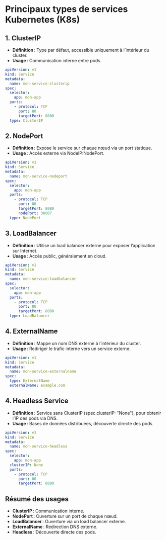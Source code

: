 # Principaux types de services Kubernetes (K8s)

## 1\. ClusterIP
- **Définition** : Type par défaut, accessible uniquement à l’intérieur du cluster.
- **Usage** : Communication interne entre pods.

```yaml
apiVersion: v1
kind: Service
metadata:
  name: mon-service-clusterip
spec:
  selector:
    app: mon-app
  ports:
    - protocol: TCP
      port: 80
      targetPort: 8080
  type: ClusterIP
```

## 2\. NodePort
- **Définition** : Expose le service sur chaque nœud via un port statique.
- **Usage** : Accès externe via NodeIP:NodePort.

```yaml
apiVersion: v1
kind: Service
metadata:
  name: mon-service-nodeport
spec:
  selector:
    app: mon-app
  ports:
    - protocol: TCP
      port: 80
      targetPort: 8080
      nodePort: 30007
  type: NodePort
```

## 3\. LoadBalancer
- **Définition** : Utilise un load balancer externe pour exposer l’application sur Internet.
- **Usage** : Accès public, généralement en cloud.

```yaml
apiVersion: v1
kind: Service
metadata:
  name: mon-service-loadbalancer
spec:
  selector:
    app: mon-app
  ports:
    - protocol: TCP
      port: 80
      targetPort: 8080
  type: LoadBalancer
```

## 4\. ExternalName
- **Définition** : Mappe un nom DNS externe à l’intérieur du cluster.
- **Usage** : Rediriger le trafic interne vers un service externe.
```yaml
apiVersion: v1
kind: Service
metadata:
  name: mon-service-externalname
spec:
  type: ExternalName
  externalName: example.com
```


## 4\. Headless Service
- **Définition** : Service sans ClusterIP (spec.clusterIP: "None"), pour obtenir l’IP des pods via DNS.
- **Usage** : Bases de données distribuées, découverte directe des pods.
```yaml
apiVersion: v1
kind: Service
metadata:
  name: mon-service-headless
spec:
  selector:
    app: mon-app
  clusterIP: None
  ports:
    - protocol: TCP
      port: 80
      targetPort: 8080
```

## Résumé des usages

- **ClusterIP** : Communication interne.
- **NodePort** : Ouverture sur un port de chaque nœud.
- **LoadBalancer** : Ouverture via un load balancer externe.
- **ExternalName** : Redirection DNS externe.
- **Headless** : Découverte directe des pods.